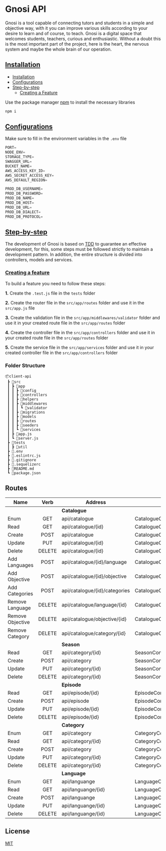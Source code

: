 # Gnosi API

Gnosi is a tool capable of connecting tutors and students in a simple and objective way, with it you can improve various skills according to your desire to learn and of course, to teach. Gnosi is a digital space that welcomes students, teachers, curious and enthusiastic.
Without a doubt this is the most important part of the project, here is the heart, the nervous system and maybe the whole brain of our operation.

## [Installation](#installation)

- [Installation](#installation)
- [Configurations](#configurations)
- [Step-by-step](#step-by-step)
  - [Creating a Feature](#creating-a-feature)

Use the package manager [npm](http://npmjs.com/) to install the necessary libraries

```bash
npm i
```

## [Configurations](#configurations)

Make sure to fill in the environment variables in the `.env` file

```python
PORT=
NODE_ENV=
STORAGE_TYPE=
SWAGGER_URL=
BUCKET_NAME=
AWS_ACCESS_KEY_ID=
AWS_SECRET_ACCESS_KEY=
AWS_DEFAULT_REGION=

PROD_DB_USERNAME=
PROD_DB_PASSWORD=
PROD_DB_NAME=
PROD_DB_HOST=
PROD_DB_URL=
PROD_DB_DIALECT=
PROD_DB_PROTOCOL=
```

## [Step-by-step](#step-by-step)

The development of Gnosi is based on [TDD](https://en.wikipedia.org/wiki/Test-driven_development) to guarantee an effective development, for this, some steps must be followed strictly to maintain a development pattern. In addition, the entire structure is divided into controllers, models and services.

### [Creating a feature](#creating-a-feature)

To build a feature you need to follow these steps:

**1.** Create the `.test.js` file in the `tests` folder

**2.** Create the router file in the `src/app/routes` folder and use it in the `src/app.js` file

**3.** Create the validation file in the `src/app/middlewares/validator` folder and use it in your created route file in the `src/app/routes` folder

**4.** Create the controller file in the `src/app/controllers` folder and use it in your created route file in the `src/app/routes` folder

**5.** Create the service file in the `src/app/services` folder and use it in your created controller file in the `src/app/controllers` folder

### Folder Structure

```
📦client-api
 ┣ 📂src
 ┃ ┣ 📂app
 ┃ ┃ ┣ 📂config
 ┃ ┃ ┣ 📂controllers
 ┃ ┃ ┣ 📂helpers
 ┃ ┃ ┣ 📂middlewares
 ┃ ┃ ┃ ┗ 📂validator
 ┃ ┃ ┣ 📂migrations
 ┃ ┃ ┣ 📂models
 ┃ ┃ ┣ 📂routes
 ┃ ┃ ┣ 📂seeders
 ┃ ┃ ┗ 📂services
 ┃ ┣ 📜app.js
 ┃ ┗ 📜server.js
 ┣ 📂tests
 ┃ ┣ 📂util
 ┣ 📜.env
 ┣ 📜.eslintrc.js
 ┣ 📜.gitignore
 ┣ 📜.sequelizerc
 ┣ 📜README.md
 ┗ 📜package.json
```

## Routes

| Name             |  Verb  | Address                       | Handler                              |
| ---------------- | :----: | ----------------------------- | ------------------------------------ |
|                  |        | **Catalogue**                 |
| Enum             |  GET   | api/catalogue                 | CatalogueController.index            |
| Read             |  GET   | api/catalogue/{id}            | CatalogueController.read             |
| Create           |  POST  | api/catalogue                 | CatalogueController.create           |
| Update           |  PUT   | api/catalogue/{id}            | CatalogueController.update           |
| Delete           | DELETE | api/catalogue/{id}            | CatalogueController.delete           |
| Add Languages    |  POST  | api/catalogue/{id}/language   | CatalogueController.addLanguage      |
| Add Objective    |  POST  | api/catalogue/{id}/objective  | CatalogueController.addObjective     |
| Add Categories   |  POST  | api/catalogue/{id}/categories | CatalogueController.addCategories    |
| Remove Language  | DELETE | api/catalogue/language/{id}   | CatalogueController.removeLanguage   |
| Remove Objective | DELETE | api/catalogue/objective/{id}  | CatalogueController.removeObjective  |
| Remove Category  | DELETE | api/catalogue/category/{id}   | CatalogueController.removeCategories |
|                  |        | **Season**                    |
| Read             |  GET   | api/category/{id}             | SeasonController.read                |
| Create           |  POST  | api/category                  | SeasonController.create              |
| Update           |  PUT   | api/category/{id}             | SeasonController.update              |
| Delete           | DELETE | api/category/{id}             | SeasonController.delete              |
|                  |        | **Episode**                   |
| Read             |  GET   | api/episode/{id}              | EpisodeController.read               |
| Create           |  POST  | api/episode                   | EpisodeController.create             |
| Update           |  PUT   | api/episode/{id}              | EpisodeController.update             |
| Delete           | DELETE | api/episode/{id}              | EpisodeController.delete             |
|                  |        | **Category**                  |
| Enum             |  GET   | api/category                  | CategoryController.index             |
| Read             |  GET   | api/category/{id}             | CategoryController.read              |
| Create           |  POST  | api/category                  | CategoryController.create            |
| Update           |  PUT   | api/category/{id}             | CategoryController.update            |
| Delete           | DELETE | api/category/{id}             | CategoryController.delete            |
|                  |        | **Language**                  |
| Enum             |  GET   | api/languange                 | LanguageController.index             |
| Read             |  GET   | api/languange/{id}            | LanguageController.read              |
| Create           |  POST  | api/languange                 | LanguageController.create            |
| Update           |  PUT   | api/languange/{id}            | LanguageController.update            |
| Delete           | DELETE | api/languange/{id}            | LanguageController.delete            |

## License

[MIT](https://choosealicense.com/licenses/mit/)
